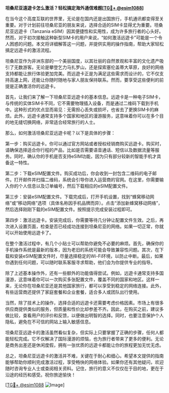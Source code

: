 **坦桑尼亚遠遊卡怎么激活？轻松搞定海外通信难题[[TG💪+ @esim1088](https://t.me/s/esim1088)]**

在当今这个高度互联的世界里，无论是在国内还是出国旅行，手机通讯都变得至关重要。对于计划前往坦桑尼亚的朋友来说，选择合适的SIM卡显得尤为重要。坦桑尼亚远遊卡（Tanzania eSIM）因其便捷性和实用性，成为许多旅行者的心头好。然而，对于初次接触这种新型SIM卡的用户来说，“如何激活远遊卡”可能是一个令人困惑的问题。本文将详细解答这一问题，并提供实用的操作指南，帮助大家轻松搞定远遊卡的激活流程。

坦桑尼亚作为非洲东部的一个美丽国度，以其壮丽的自然景观和丰富的文化遗产吸引了无数游客。无论是攀登乞力马扎罗山，还是探索塞伦盖蒂大草原，良好的网络支持都能让旅行体验更加完美。而远遊卡正是为满足这些需求而设计的，它不仅支持高速上网，还能让你随时随地与家人朋友保持联系。然而，要享受这些便利的前提是正确激活你的远遊卡。

首先，让我们来了解一下坦桑尼亚远遊卡的基本信息。远遊卡是一种电子SIM卡，与传统的实体SIM卡不同，它不需要物理插入设备，而是通过二维码下载到手机中。这种形式的优点显而易见：无需担心丢失或损坏，也省去了更换SIM卡的麻烦。此外，远遊卡通常支持多个国家和地区的漫游服务，这意味着你可以在多个目的地无缝切换网络，非常适合经常旅行的人士。

那么，如何激活坦桑尼亚远遊卡呢？以下是具体的步骤：

第一步：购买远遊卡。你可以通过官方网站或者授权经销商购买远遊卡。购买时，请确保选择适合你行程的产品，比如是否需要语音通话、短信以及数据流量等服务。同时，确认你的手机是否支持eSIM功能，因为只有部分较新的智能手机才具备这一特性。

第二步：下载eSIM配置文件。购买成功后，你会收到一封包含二维码的电子邮件。打开邮件并扫描二维码，系统会引导你进入运营商的官网。在这里，你需要输入你的个人信息以及订单编号，然后下载相应的eSIM配置文件。

第三步：安装eSIM配置文件。下载完成后，打开手机设置，找到“蜂窝移动网络”或“移动网络”选项（具体名称因手机品牌而异）。点击“添加新蜂窝移动网络”，然后选择刚刚下载的eSIM配置文件。按照提示完成安装过程即可。

第四步：激活远遊卡。安装完成后，你需要等待几分钟让配置文件生效。之后，再次进入设置页面，检查是否已经成功连接到坦桑尼亚的网络。如果一切正常，你就可以开始使用远遊卡了。

在整个激活过程中，有几个小贴士可以帮助你避免不必要的麻烦。首先，确保你的手机操作系统是最新的版本，因为老旧的系统可能会导致兼容性问题。其次，在下载和安装eSIM配置文件时，尽量选择稳定的Wi-Fi环境，以防止中断。最后，如果你遇到任何问题，可以随时联系客服寻求帮助，他们会为你提供专业的指导。

除了上述基本操作外，还有一些额外的功能值得尝试。例如，远遊卡通常支持多国漫游，这意味着你可以一次购买多张配置文件，覆盖不同的国家和地区。这样一来，无论你在坦桑尼亚还是其他国家旅行，都可以享受到稳定的网络连接。此外，有些运营商还提供了家庭套餐和企业套餐，适合多人或团队出行使用。

当然，除了技术上的操作，选择合适的远遊卡还需要考虑价格因素。市场上有很多供应商提供类似的服务，但质量和性价比却参差不齐。因此，在购买之前，建议多做比较，查看用户的评价和反馈，以便做出明智的选择。同时，也要注意保护个人隐私，避免在不可信的网站上输入敏感信息。

坦桑尼亚远遊卡的激活虽然看似复杂，但实际上只要掌握了正确的步骤，任何人都能轻松完成。它不仅解决了国际漫游的烦恼，也为旅行者带来了更多的便利。无论是商务出差还是休闲度假，拥有一张优质的远遊卡都能让你的旅程更加无忧无虑。

总之，坦桑尼亚远遊卡的激活并不难，关键在于耐心和细心。希望本文提供的指南能够帮助你顺利完成激活过程，享受畅快的网络体验。如果你还有其他疑问，欢迎随时咨询专业人士或查阅相关资料。记住，旅行的意义不仅仅在于目的地，更在于沿途的经历和感受。祝你旅途愉快！

[[TG💪+ @esim1088](https://t.me/s/esim1088) ![Image](https://i.postimg.cc/4NQfJmqS/Snipaste-2025-05-13-00-14-12.png)]